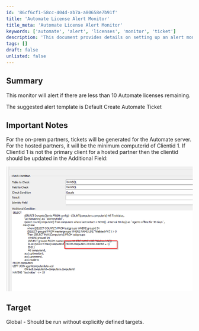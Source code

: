 ```yaml
---
id: '86cf6cf1-58cc-404d-ab7a-a80658e7b91f'
title: 'Automate License Alert Monitor'
title_meta: 'Automate License Alert Monitor'
keywords: ['automate', 'alert', 'licenses', 'monitor', 'ticket']
description: 'This document provides details on setting up an alert monitor for Automate licenses. It will trigger notifications when the number of remaining licenses drops below ten, facilitating timely responses to license management needs. The guide includes important notes for both on-prem and hosted partners regarding ticket generation and client identification.'
tags: []
draft: false
unlisted: false
---
```

## Summary

This monitor will alert if there are less than 10 Automate licenses remaining.

The suggested alert template is Default Create Automate Ticket

## Important Notes

For the on-prem partners, tickets will be generated for the Automate server.  
For the hosted partners, it will be the minimum computerid of Clientid 1. If Clientid 1 is not the primary client for a hosted partner then the clientid should be updated in the Additional Field:  

![Image](../../../static/img/Automate---Less-Than-10-Licenses-Remaining/image_1.png)

## Target

Global - Should be run without explicitly defined targets.













